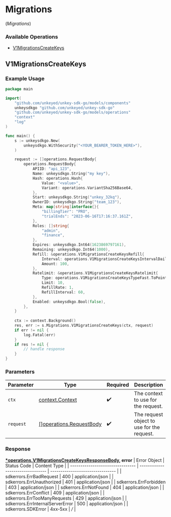 # Migrations
(*Migrations*)

### Available Operations

* [V1MigrationsCreateKeys](#v1migrationscreatekeys)

## V1MigrationsCreateKeys

### Example Usage

```go
package main

import(
	"github.com/unkeyed/unkey-sdk-go/models/components"
	unkeysdkgo "github.com/unkeyed/unkey-sdk-go"
	"github.com/unkeyed/unkey-sdk-go/models/operations"
	"context"
	"log"
)

func main() {
    s := unkeysdkgo.New(
        unkeysdkgo.WithSecurity("<YOUR_BEARER_TOKEN_HERE>"),
    )

    request := []operations.RequestBody{
        operations.RequestBody{
            APIID: "api_123",
            Name: unkeysdkgo.String("my key"),
            Hash: operations.Hash{
                Value: "<value>",
                Variant: operations.VariantSha256Base64,
            },
            Start: unkeysdkgo.String("unkey_32kq"),
            OwnerID: unkeysdkgo.String("team_123"),
            Meta: map[string]interface{}{
                "billingTier": "PRO",
                "trialEnds": "2023-06-16T17:16:37.161Z",
            },
            Roles: []string{
                "admin",
                "finance",
            },
            Expires: unkeysdkgo.Int64(1623869797161),
            Remaining: unkeysdkgo.Int64(1000),
            Refill: &operations.V1MigrationsCreateKeysRefill{
                Interval: operations.V1MigrationsCreateKeysIntervalDaily,
                Amount: 100,
            },
            Ratelimit: &operations.V1MigrationsCreateKeysRatelimit{
                Type: operations.V1MigrationsCreateKeysTypeFast.ToPointer(),
                Limit: 10,
                RefillRate: 1,
                RefillInterval: 60,
            },
            Enabled: unkeysdkgo.Bool(false),
        },
    }
    
    ctx := context.Background()
    res, err := s.Migrations.V1MigrationsCreateKeys(ctx, request)
    if err != nil {
        log.Fatal(err)
    }
    if res != nil {
        // handle response
    }
}
```

### Parameters

| Parameter                                             | Type                                                  | Required                                              | Description                                           |
| ----------------------------------------------------- | ----------------------------------------------------- | ----------------------------------------------------- | ----------------------------------------------------- |
| `ctx`                                                 | [context.Context](https://pkg.go.dev/context#Context) | :heavy_check_mark:                                    | The context to use for the request.                   |
| `request`                                             | [[]operations.RequestBody](../../.md)                 | :heavy_check_mark:                                    | The request object to use for the request.            |


### Response

**[*operations.V1MigrationsCreateKeysResponseBody](../../models/operations/v1migrationscreatekeysresponsebody.md), error**
| Error Object                     | Status Code                      | Content Type                     |
| -------------------------------- | -------------------------------- | -------------------------------- |
| sdkerrors.ErrBadRequest          | 400                              | application/json                 |
| sdkerrors.ErrUnauthorized        | 401                              | application/json                 |
| sdkerrors.ErrForbidden           | 403                              | application/json                 |
| sdkerrors.ErrNotFound            | 404                              | application/json                 |
| sdkerrors.ErrConflict            | 409                              | application/json                 |
| sdkerrors.ErrTooManyRequests     | 429                              | application/json                 |
| sdkerrors.ErrInternalServerError | 500                              | application/json                 |
| sdkerrors.SDKError               | 4xx-5xx                          | */*                              |
